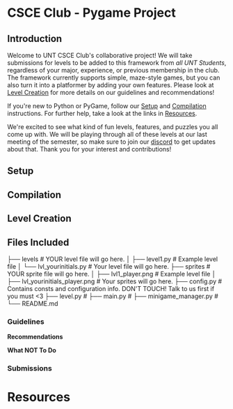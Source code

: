 # CSCE Club - Pygame Project

## Introduction
Welcome to UNT CSCE Club's collaborative project! We will take submissions for levels to be added to this framework from *all UNT Students*, regardless of your major, experience, or previous membership in the club. The framework currently supports simple, maze-style games, but you can also turn it into a platformer by adding your own features. Please look at [Level Creation](#level-creation) for more details on our guidelines and recommendations!

If you're new to Python or PyGame, follow our [Setup](#setup) and [Compilation](#compilation) instructions. For further help, take a look at the links in [Resources](#resources).

We're excited to see what kind of fun levels, features, and puzzles you all come up with. We will be playing through all of these levels at our last meeting of the semester, so make sure to join our [discord]( https://discord.gg/cvmvAS85Rv) to get updates about that. Thank you for your interest and contributions!

## Setup


## Compilation


## Level Creation


## Files Included

├── levels                       # YOUR level file will go here.
│   ├── level1.py                    # Example level file
│   └── lvl_yourinitials.py          # Your level file will go here.
├── sprites                      # YOUR sprite file will go here.
│   ├── lvl1_player.png              # Example level file
│   ├── lvl_yourinitials_player.png  # Your sprites will go here.
├── config.py                        # Contains consts and configuration info. DON'T TOUCH! Talk to us first if you must <3
├── level.py                         # 
├── main.py                          # 
├── minigame_manager.py              # 
└── README.md

### Guidelines
**Recommendations**

**What NOT To Do**

### Submissions

# Resources
